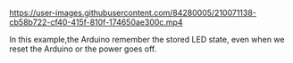 https://user-images.githubusercontent.com/84280005/210071138-cb58b722-cf40-415f-810f-174650ae300c.mp4

In this example,the Arduino remember the stored LED state, even when we reset the Arduino or the power goes off.
